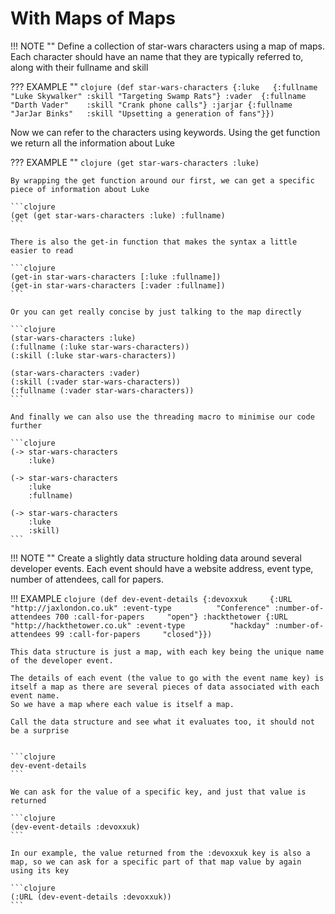 # With Maps of Maps

!!! NOTE ""
    Define a collection of star-wars characters using a map of maps.  Each character should have an name that they are typically referred to, along with their fullname and skill


??? EXAMPLE ""
    ```clojure
    (def star-wars-characters
       {:luke   {:fullname "Luke Skywalker" :skill "Targeting Swamp Rats"}
        :vader  {:fullname "Darth Vader"    :skill "Crank phone calls"}
        :jarjar {:fullname "JarJar Binks"   :skill "Upsetting a generation of fans"}})
    ```

Now we can refer to the characters using keywords.  Using the get function we return all the information about Luke

??? EXAMPLE ""
    ```clojure
    (get star-wars-characters :luke)
    ```

    By wrapping the get function around our first, we can get a specific piece of information about Luke

    ```clojure
    (get (get star-wars-characters :luke) :fullname)
    ```

    There is also the get-in function that makes the syntax a little easier to read

    ```clojure
    (get-in star-wars-characters [:luke :fullname])
    (get-in star-wars-characters [:vader :fullname])
    ```

    Or you can get really concise by just talking to the map directly

    ```clojure
    (star-wars-characters :luke)
    (:fullname (:luke star-wars-characters))
    (:skill (:luke star-wars-characters))

    (star-wars-characters :vader)
    (:skill (:vader star-wars-characters))
    (:fullname (:vader star-wars-characters))
    ```

    And finally we can also use the threading macro to minimise our code further

    ```clojure
    (-> star-wars-characters
        :luke)

    (-> star-wars-characters
        :luke
        :fullname)

    (-> star-wars-characters
        :luke
        :skill)
    ```

!!! NOTE ""
    Create a slightly  data structure holding data around several developer events.  Each event should have a website address, event type, number of attendees, call for papers.


!!! EXAMPLE
    ```clojure
    (def dev-event-details
      {:devoxxuk     {:URL                 "http://jaxlondon.co.uk"
                      :event-type          "Conference"
                      :number-of-attendees 700
                      :call-for-papers     "open"}
       :hackthetower {:URL                 "http://hackthetower.co.uk"
                      :event-type          "hackday"
                      :number-of-attendees 99
                      :call-for-papers     "closed"}})
    ```

    This data structure is just a map, with each key being the unique name of the developer event.

    The details of each event (the value to go with the event name key) is itself a map as there are several pieces of data associated with each event name.
    So we have a map where each value is itself a map.

    Call the data structure and see what it evaluates too, it should not be a surprise


    ```clojure
    dev-event-details
    ```

    We can ask for the value of a specific key, and just that value is returned

    ```clojure
    (dev-event-details :devoxxuk)
    ```

    In our example, the value returned from the :devoxxuk key is also a map, so we can ask for a specific part of that map value by again using its key

    ```clojure
    (:URL (dev-event-details :devoxxuk))
    ```
